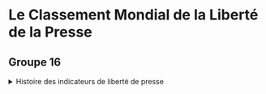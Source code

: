 # Le Classement Mondial de la Liberté de la Presse
## Groupe 16

<details>

<summary>Histoire des indicateurs de liberté de presse</summary>

### Histoire des indicateurs de liberté de presse
(Voila l'histoire des indicateurs de liberté de presse)

</details>
